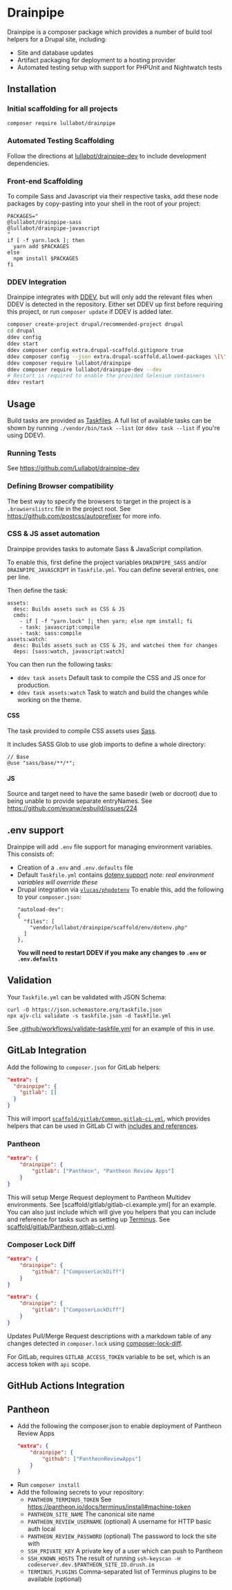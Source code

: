 # Drainpipe

Drainpipe is a composer package which provides a number of build tool helpers
for a Drupal site, including:

- Site and database updates
- Artifact packaging for deployment to a hosting provider
- Automated testing setup with support for PHPUnit and Nightwatch tests

## Installation

### Initial scaffolding for all projects

```sh
composer require lullabot/drainpipe
```

### Automated Testing Scaffolding
Follow the directions at [lullabot/drainpipe-dev](https://github.com/Lullabot/drainpipe-dev#installation) to include development dependencies.

### Front-end Scaffolding

To compile Sass and Javascript via their respective tasks, add these node packages by copy-pasting into your shell in the root of your project:

```console
PACKAGES="
@lullabot/drainpipe-sass
@lullabot/drainpipe-javascript
"
if [ -f yarn.lock ]; then
  yarn add $PACKAGES
else
  npm install $PACKAGES
fi
```

### DDEV Integration

Drainpipe integrates with [DDEV](https://ddev.readthedocs.io/en/stable/), but
will only add the relevant files when DDEV is detected in the repository. Either
set DDEV up first before requiring this project, or run `composer update` if
DDEV is added later.

```sh
composer create-project drupal/recommended-project drupal
cd drupal
ddev config
ddev start
ddev composer config extra.drupal-scaffold.gitignore true
ddev composer config --json extra.drupal-scaffold.allowed-packages \[\"lullabot/drainpipe\", \"lullabot/drainpipe-dev\"]
ddev composer require lullabot/drainpipe
ddev composer require lullabot/drainpipe-dev --dev
# Restart is required to enable the provided Selenium containers
ddev restart
```

## Usage

Build tasks are provided as [Taskfiles](https://taskfile.dev/#/). A full list of
available tasks can be shown by running `./vendor/bin/task --list` (or
`ddev task --list` if you're using DDEV).

### Running Tests

See https://github.com/Lullabot/drainpipe-dev

### Defining Browser compatibility

The best way to specify the browsers to target in the project is a `.browserslistrc` file in the project root. See https://github.com/postcss/autoprefixer
for more info.

### CSS & JS asset automation

Drainpipe provides tasks to automate Sass & JavaScript compilation.

To enable this, first define the project variables `DRAINPIPE_SASS` and/or
`DRAINPIPE_JAVASCRIPT` in `Taskfile.yml`.
You can define several entries, one per line.

Then define the task:
```
assets:
  desc: Builds assets such as CSS & JS
  cmds:
    - if [ -f "yarn.lock" ]; then yarn; else npm install; fi
    - task: javascript:compile
    - task: sass:compile
assets:watch:
  desc: Builds assets such as CSS & JS, and watches them for changes
  deps: [sass:watch, javascript:watch]
```

You can then run the following tasks:
- `ddev task assets` Default task to compile the CSS and JS once for production.
- `ddev task assets:watch` Task to watch and build the changes while working on the theme.

#### CSS

The task provided to compile CSS assets uses [Sass](https://sass-lang.com/).

It includes SASS Glob to use glob imports to define a whole directory:

```
// Base
@use "sass/base/**/*";
```

#### JS

Source and target need to have the same basedir (web or docroot) due to being
unable to provide separate entryNames.
See https://github.com/evanw/esbuild/issues/224

## .env support
Drainpipe will add `.env` file support for managing environment variables.
This consists of:
- Creation of a `.env` and `.env.defaults` file
- Default `Taskfile.yml` contains [dotenv support](https://taskfile.dev/usage/#env-files)
  _note: real environment variables will override these_
- Drupal integration via [`vlucas/phpdotenv`](https://packagist.org/packages/vlucas/phpdotenv)
  To enable this, add the following to your `composer.json`:
  ```
  "autoload-dev":
  {
    "files": [
      "vendor/lullabot/drainpipe/scaffold/env/dotenv.php"
    ]
  },
  ```
  **You will need to restart DDEV if you make any changes to `.env` or `.env.defaults`**
## Validation

Your `Taskfile.yml` can be validated with JSON Schema:
```
curl -O https://json.schemastore.org/taskfile.json
npx ajv-cli validate -s taskfile.json -d Taskfile.yml
```

See [.github/workflows/validate-taskfile.yml](`.github/workflows/validate-taskfile.yml`)
for an example of this in use.

## GitLab Integration

Add the following to `composer.json` for GitLab helpers:
```json
"extra": {
  "drainpipe": {
    "gitlab": []
  }
}
```

This will import [`scaffold/gitlab/Common.gitlab-ci.yml`](scaffold/gitlab/Common.gitlab-ci.yml),
which provides helpers that can be used in GitLab CI with [includes and
references](https://docs.gitlab.com/ee/ci/yaml/yaml_specific_features.html#reference-tags).

### Pantheon
```json
"extra": {
    "drainpipe": {
        "gitlab": ["Pantheon", "Pantheon Review Apps"]
    }
}
```

This will setup Merge Request deployment to Pantheon Multidev environments. See
[scaffold/gitlab/gitlab-ci.example.yml] for an example. You can also just
include which will give you helpers that you can include and reference for tasks
such as setting up [Terminus](https://pantheon.io/docs/terminus). See
[scaffold/gitlab/Pantheon.gitlab-ci.yml](scaffold/gitlab/Pantheon.gitlab-ci.yml).

### Composer Lock Diff
```json
"extra": {
    "drainpipe": {
        "github": ["ComposerLockDiff"]
    }
}
```

```json
"extra": {
    "drainpipe": {
        "gitlab": ["ComposerLockDiff"]
    }
}
```

Updates Pull/Merge Request descriptions with a markdown table of any changes detected
in `composer.lock` using [composer-lock-diff](https://github.com/davidrjonas/composer-lock-diff).

For GitLab, requires `GITLAB_ACCESS_TOKEN` variable to be set, which is an access
token with `api` scope.

## GitHub Actions Integration

## Pantheon

- Add the following the composer.json to enable deployment of Pantheon Review Apps
  ```json
  "extra": {
      "drainpipe": {
          "github": ["PantheonReviewApps"]
      }
  }
  ```
- Run `composer install`
- Add the following secrets to your repository:
  - `PANTHEON_TERMINUS_TOKEN` See https://pantheon.io/docs/terminus/install#machine-token
  - `PANTHEON_SITE_NAME` The canonical site name
  - `PANTHEON_REVIEW_USERNAME` (optional) A username for HTTP basic auth local
  - `PANTHEON_REVIEW_PASSWORD` (optional) The password to lock the site with
  - `SSH_PRIVATE_KEY` A private key of a user which can push to Pantheon
  - `SSH_KNOWN_HOSTS` The result of running `ssh-keyscan -H codeserver.dev.$PANTHEON_SITE_ID.drush.in`
  - `TERMINUS_PLUGINS` Comma-separated list of Terminus plugins to be available (optional)
